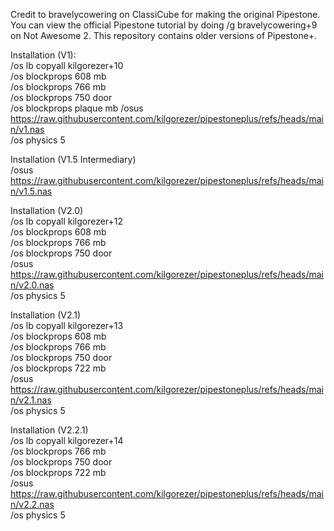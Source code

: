 Credit to bravelycowering on ClassiCube for making the original Pipestone. You can view the official Pipestone tutorial by doing /g bravelycowering+9 on Not Awesome 2.
This repository contains older versions of Pipestone+.

Installation (V1): \
/os lb copyall kilgorezer+10 \
/os blockprops 608 mb \
/os blockprops 766 mb \
/os blockprops 750 door \
/os blockprops plaque mb
/osus https://raw.githubusercontent.com/kilgorezer/pipestoneplus/refs/heads/main/v1.nas \
/os physics 5

Installation (V1.5 Intermediary) \
/osus https://raw.githubusercontent.com/kilgorezer/pipestoneplus/refs/heads/main/v1.5.nas

Installation (V2.0) \
/os lb copyall kilgorezer+12 \
/os blockprops 608 mb \
/os blockprops 766 mb \
/os blockprops 750 door \
/osus https://raw.githubusercontent.com/kilgorezer/pipestoneplus/refs/heads/main/v2.0.nas \
/os physics 5

Installation (V2.1) \
/os lb copyall kilgorezer+13 \
/os blockprops 608 mb \
/os blockprops 766 mb \
/os blockprops 750 door \
/os blockprops 722 mb \
/osus https://raw.githubusercontent.com/kilgorezer/pipestoneplus/refs/heads/main/v2.1.nas \
/os physics 5

Installation (V2.2.1) \
/os lb copyall kilgorezer+14 \
/os blockprops 766 mb \
/os blockprops 750 door \
/os blockprops 722 mb \
/osus https://raw.githubusercontent.com/kilgorezer/pipestoneplus/refs/heads/main/v2.2.nas \
/os physics 5

